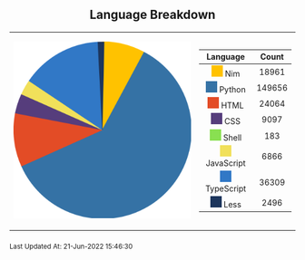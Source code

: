 <span align="center">

## Language Breakdown
</span>

<foreignObject>
<body xmlns="http://www.w3.org/1999/xhtml">
<table align="center" border="0">
<tr>
<td>

![Pie Chart](./assets/pie_chart.svg "Pie Chart detailing languages used")
</td>
<td>

|Language|Count|
|:-:|:-:|
![Nim](./assets/Nim.svg) Nim|18961|
![Python](./assets/Python.svg) Python|149656|
![HTML](./assets/HTML.svg) HTML|24064|
![CSS](./assets/CSS.svg) CSS|9097|
![Shell](./assets/Shell.svg) Shell|183|
![JavaScript](./assets/JavaScript.svg) JavaScript|6866|
![TypeScript](./assets/TypeScript.svg) TypeScript|36309|
![Less](./assets/Less.svg) Less|2496|
</td>
</tr>
</table>
</body>
</foreignObject>

<sub>Last Updated At: 21-Jun-2022 15:46:30</sub>